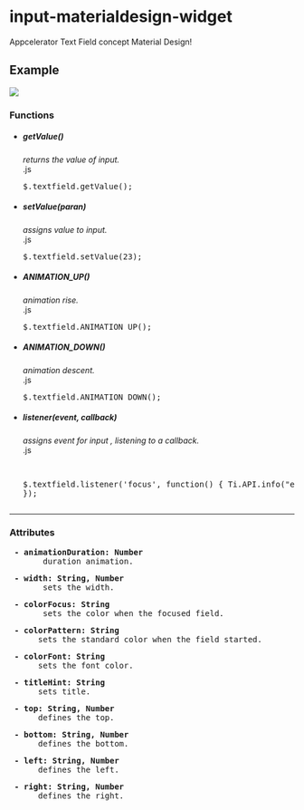 # input-materialdesign-widget
Appcelerator Text Field concept Material Design!

<h2>Example</h2>

<img src="asset/example-input.gif"/>

<b><h3>Functions</h3></b>

  - <h5>getValue()</h5>
  	<i>returns the value of input.</i>
  	<br>
  	.js 
  	<pre>
  	$.textfield.getValue();
  	</pre>
  	
  - <h5>setValue(paran)</h5>
  	<i>assigns value to input.</i>
  	<br>
  	.js 
  	<pre>
  	$.textfield.setValue(23);
  	</pre> 	
  	
  - <h5>ANIMATION_UP()</h5>
  	<i>animation rise.</i>
  	<br>
  	.js 
  	<pre>
  	$.textfield.ANIMATION_UP();
  	</pre> 	
  	
  - <h5>ANIMATION_DOWN()</h5>
  	<i>animation descent.</i>
  	<br>
  	.js 
  	<pre>
  	$.textfield.ANIMATION_DOWN();	
  	</pre> 	
  
- <h5>listener(event, callback)</h5>
  <i>assigns event for input , listening to a callback.</i>
  <br>
  .js 
  <pre>
  
  $.textfield.listener('focus', function() {
  	Ti.API.info("even focus");
  });
  </pre>	

--------------------------------------------------------------------------------

<h3>Attributes</h3>

<pre> <b>- animationDuration: Number</b> 
       duration animation.</pre>

<pre> <b>- width: String, Number</b> 
       sets the width.</pre>

 <pre> <b>- colorFocus: String</b> 
       sets the color when the focused field.</pre>
      
  <pre> <b>- colorPattern: String</b> 
      sets the standard color when the field started.</pre>
  
  <pre> <b>- colorFont: String</b> 
      sets the font color.</pre>
  
  <pre> <b>- titleHint: String</b> 
      sets title.</pre>
  
  <pre> <b>- top: String, Number</b> 
      defines the top.</pre>
  
  <pre> <b>- bottom: String, Number</b> 
      defines the bottom.</pre>

  <pre> <b>- left: String, Number</b> 
      defines the left.</pre>
  
  <pre> <b>- right: String, Number</b> 
      defines the right.</pre>

  
